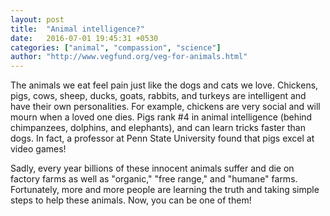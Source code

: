```yaml
---
layout: post
title:  "Animal intelligence?"
date:   2016-07-01 19:45:31 +0530
categories: ["animal", "compassion", "science"]
author: "http://www.vegfund.org/veg-for-animals.html"
---
```


The animals we eat feel pain just like the dogs and cats we love. Chickens, pigs, cows, sheep, ducks, goats, rabbits, and turkeys are intelligent and have their own personalities. For example, chickens are very social and will mourn when a loved one dies. Pigs rank #4 in animal intelligence (behind chimpanzees, dolphins, and elephants), and can learn tricks faster than dogs. In fact, a professor at Penn State University found that pigs excel at video games!

Sadly, every year billions of these innocent animals suffer and die on factory farms as well as "organic," "free range," and "humane" farms. Fortunately, more and more people are learning the truth and taking simple steps to help these animals. Now, you can be one of them!